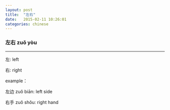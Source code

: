 ```yaml
---
layout: post
title:  "左右"
date:   2015-02-11 10:26:01
categories: chinese
---
```

### 左右 zuǒ yòu

-----------


左: left

右: right

example：

左边 zuǒ biān: left side

右手 zuǒ shǒu: right hand


